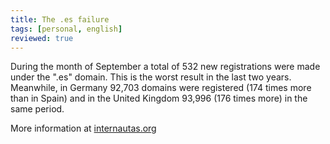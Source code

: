 ```yaml
---
title: The .es failure
tags: [personal, english]
reviewed: true
---
```

During the month of September a total of 532 new registrations were made under the ".es" domain. This is the worst result in the last two years. Meanwhile, in Germany 92,703 domains were registered (174 times more than in Spain) and in the United Kingdom 93,996 (176 times more) in the same period.  
  
More information at [internautas.org](https://web.archive.org/web/20041030161954/http://internautas.org//article.php?sid=1958)  